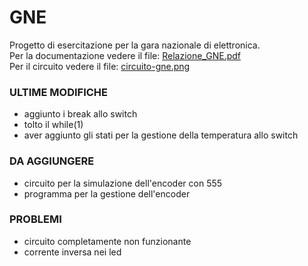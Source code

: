 # GNE
Progetto di esercitazione per la gara nazionale di elettronica.  
Per la documentazione vedere il file: [Relazione_GNE.pdf](Relazione_GNE.pdf)  
Per il circuito vedere il file: [circuito-gne.png](circuito-gne.png)  

### ULTIME MODIFICHE
- aggiunto i break allo switch
- tolto il while(1)
- aver aggiunto gli stati per la gestione della temperatura allo switch

### DA AGGIUNGERE
- circuito per la simulazione dell'encoder con 555
- programma per la gestione dell'encoder

### PROBLEMI
- circuito completamente non funzionante
- corrente inversa nei led

